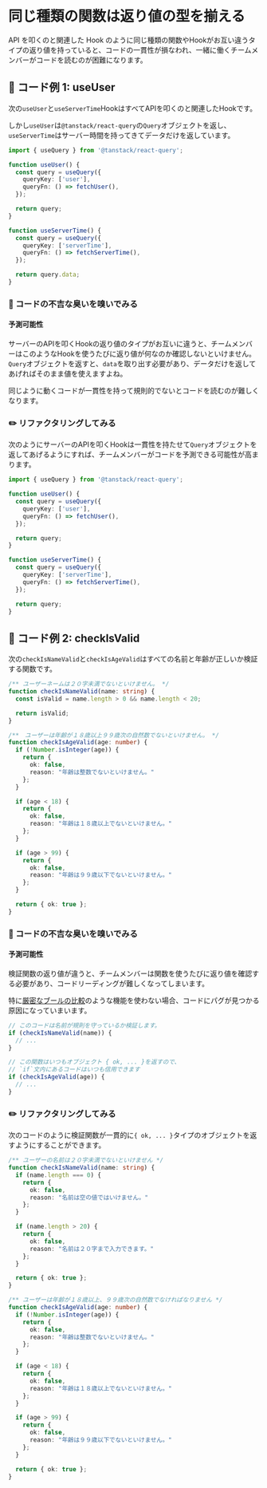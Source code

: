 # 同じ種類の関数は返り値の型を揃える

<div style="margin-top: 16px">
<Badge type="info" text="予測可能性" />
</div>

API を叩くのと関連した Hook のように同じ種類の関数やHookがお互い違うタイプの返り値を持っていると、コードの一貫性が損なわれ、一緒に働くチームメンバーがコードを読むのが困難になります。

## 📝 コード例 1: useUser

次の`useUser`と`useServerTime`HookはすべてAPIを叩くのと関連したHookです。

しかし`useUser`は`@tanstack/react-query`の`Query`オブジェクトを返し、`useServerTime`はサーバー時間を持ってきてデータだけを返しています。

```typescript 9,18
import { useQuery } from '@tanstack/react-query';

function useUser() {
  const query = useQuery({
    queryKey: ['user'],
    queryFn: () => fetchUser(),
  });

  return query;
}

function useServerTime() {
  const query = useQuery({
    queryKey: ['serverTime'],
    queryFn: () => fetchServerTime(),
  });

  return query.data;
}
```

### 👃 コードの不吉な臭いを嗅いでみる

#### 予測可能性

サーバーのAPIを叩くHookの返り値のタイプがお互いに違うと、チームメンバーはこのようなHookを使うたびに返り値が何なのか確認しないといけません。`Query`オブジェクトを返すと、`data`を取り出す必要があり、データだけを返してあげればそのまま値を使えますよね。

同じように動くコードが一貫性を持って規則的でないとコードを読むのが難しくなります。

### ✏️ リファクタリングしてみる

次のようにサーバーのAPIを叩くHookは一貫性を持たせて`Query`オブジェクトを返してあげるようにすれば、チームメンバーがコードを予測できる可能性が高まります。

```typescript 9,18
import { useQuery } from '@tanstack/react-query';

function useUser() {
  const query = useQuery({
    queryKey: ['user'],
    queryFn: () => fetchUser(),
  });

  return query;
}

function useServerTime() {
  const query = useQuery({
    queryKey: ['serverTime'],
    queryFn: () => fetchServerTime(),
  });

  return query;
}
```

## 📝 コード例 2: checkIsValid

次の`checkIsNameValid`と`checkIsAgeValid`はすべての名前と年齢が正しいか検証する関数です。

```typescript
/** ユーザーネームは２０字未満でないといけません。 */
function checkIsNameValid(name: string) {
  const isValid = name.length > 0 && name.length < 20;

  return isValid;
}

/**　ユーザーは年齢が１８歳以上９９歳次の自然数でないといけません。 */
function checkIsAgeValid(age: number) {
  if (!Number.isInteger(age)) {
    return {
      ok: false,
      reason: "年齢は整数でないといけません。"
    };
  }

  if (age < 18) {
    return {
      ok: false,
      reason: "年齢は１８歳以上でないといけません。"
    };
  }

  if (age > 99) {
    return {
      ok: false,
      reason: "年齢は９９歳以下でないといけません。"
    };
  }

  return { ok: true };
}
```

### 👃 コードの不吉な臭いを嗅いでみる

#### 予測可能性

検証関数の返り値が違うと、チームメンバーは関数を使うたびに返り値を確認する必要があり、コードリーディングが難しくなってしまいます。

特に[厳密なブールの比較](https://typescript-eslint.io/rules/strict-boolean-expressions/)のような機能を使わない場合、コードにパグが見つかる原因になっていまいます。

```typescript
// このコードは名前が規則を守っているか検証します。
if (checkIsNameValid(name)) {
  // ...
}

// この関数はいつもオブジェクト { ok, ... }を返すので、
// `if`文内にあるコードはいつも信用できます
if (checkIsAgeValid(age)) {
  // ...
}
```

### ✏️ リファクタリングしてみる

次のコードのように検証関数が一貫的に`{ ok, ... }`タイプのオブジェクトを返すようにすることができます。

```typescript
/** ユーザーの名前は２０字未満でないといけません */
function checkIsNameValid(name: string) {
  if (name.length === 0) {
    return {
      ok: false,
      reason: "名前は空の値ではいけません。"
    };
  }

  if (name.length > 20) {
    return {
      ok: false,
      reason: "名前は２０字まで入力できます。"
    };
  }

  return { ok: true };
}

/** ユーザーは年齢が１８歳以上、９９歳次の自然数でなければなりません */
function checkIsAgeValid(age: number) {
  if (!Number.isInteger(age)) {
    return {
      ok: false,
      reason: "年齢は整数でないといけません。"
    };
  }

  if (age < 18) {
    return {
      ok: false,
      reason: "年齢は１８歳以上でないといけません。"
    };
  }

  if (age > 99) {
    return {
      ok: false,
      reason: "年齢は９９歳以下でないといけません。"
    };
  }

  return { ok: true };
}
```
